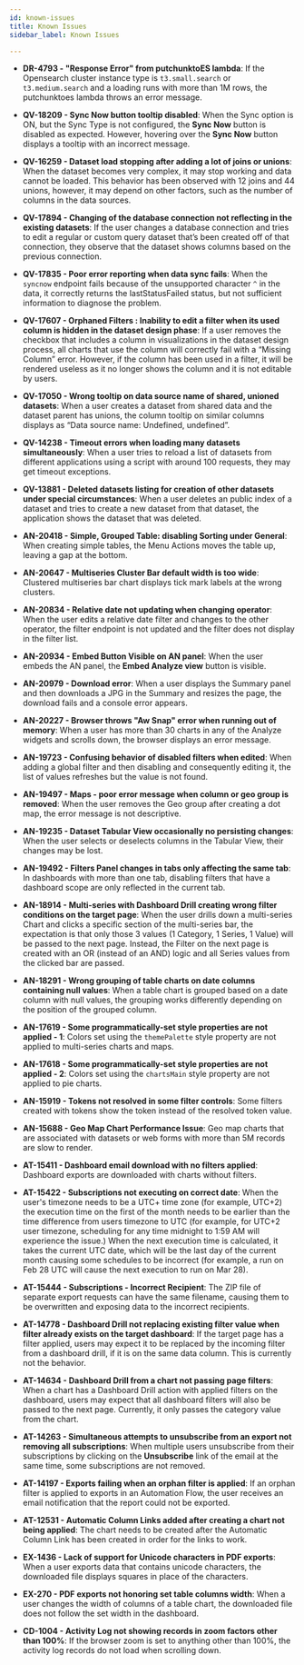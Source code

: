 ```yaml
---
id: known-issues
title: Known Issues
sidebar_label: Known Issues

---
```

<div>

* **DR-4793 - "Response Error" from putchunktoES lambda**: If the Opensearch cluster instance type is `t3.small.search` or `t3.medium.search` and a  loading runs with more than 1M rows, the putchunktoes lambda throws an error message.

* **QV-18209 - Sync Now button tooltip disabled**: When the Sync option is ON, but the Sync Type is not configured, the **Sync Now** button is disabled as expected. However, hovering over the **Sync Now** button displays a tooltip with an incorrect message.

* **QV-16259 - Dataset load stopping after adding a lot of joins or unions**: When the dataset becomes very complex, it may stop working and data cannot be loaded. This behavior has been observed with 12 joins and 44 unions, however, it may depend on other factors, such as the number of columns in the data sources.

* **QV-17894 - Changing of the database connection not reflecting in the existing datasets**: If the user changes a database connection and tries to edit a regular or custom query dataset that’s been created off of that connection, they observe that the dataset shows columns based on the previous connection.

* **QV-17835 - Poor error reporting when data sync fails**: When the `syncnow` endpoint fails because of the unsupported character `^` in the data, it correctly returns the lastStatusFailed status, but not sufficient information to diagnose the problem.

* **QV-17607 - Orphaned Filters : Inability to edit a filter when its used column is hidden in the dataset design phase**: If a user removes the checkbox that includes a column in visualizations in the dataset design process, all charts that use the column will correctly fail with a “Missing Column” error. However, if the column has been used in a filter, it will be rendered useless as it no longer shows the column and it is not editable by users.

* **QV-17050 - Wrong tooltip on data source name of shared, unioned datasets**: When a user creates a dataset from shared data and the dataset parent has unions, the column tooltip on similar columns displays as “Data source name: Undefined, undefined”.

* **QV-14238 - Timeout errors when loading many datasets simultaneously**: When a user tries to reload a list of datasets from different applications using a script with around 100 requests, they may get timeout exceptions.

* **QV-13881 - Deleted datasets listing for creation of other datasets under special circumstances**: When a user deletes an public index of a dataset and tries to create a new dataset from that dataset, the application shows the dataset that was deleted.

* **AN-20418 - Simple, Grouped Table: disabling Sorting under General**: When creating simple tables, the Menu Actions moves the table up, leaving a gap at the bottom.

* **AN-20647 - Multiseries Cluster Bar default width is too wide**: Clustered multiseries bar chart displays tick mark labels at the wrong clusters.

* **AN-20834 - Relative date not updating when changing operator**: When the user edits a relative date filter and changes to the other operator, the filter endpoint is not updated and the filter does not display in the filter list. 

* **AN-20934 - Embed Button Visible on AN panel**: When the user embeds the AN panel, the **Embed Analyze view** button is visible.

* **AN-20979 - Download error**: When a user displays the Summary panel and then downloads a JPG in the Summary and resizes the page, the download fails and a console error appears.

* **AN-20227 - Browser throws "Aw Snap" error when running out of memory**: When a user has more than 30 charts in any of the Analyze widgets and scrolls down, the browser displays an error message.

* **AN-19723 - Confusing behavior of disabled filters when edited**: When adding a global filter and then disabling and consequently editing it, the list of values refreshes but the value is not found.

* **AN-19497 - Maps - poor error message when column or geo group is removed**: When the user removes the Geo group after creating a dot map, the error message is not descriptive.

* **AN-19235 - Dataset Tabular View occasionally no persisting changes**: When the user selects or deselects columns in the Tabular View, their changes may be lost.

* **AN-19492 - Filters Panel changes in tabs only affecting the same tab**: In dashboards with more than one tab, disabling filters that have a dashboard scope are only reflected in the current tab.

* **AN-18914 - Multi-series with Dashboard Drill creating wrong filter conditions on the target page**: When the user drills down a multi-series Chart and clicks a specific section of the multi-series bar, the expectation is that only those 3 values (1 Category, 1 Series, 1 Value) will be passed to the next page. Instead, the Filter on the next page is created with an OR (instead of an AND) logic and all Series values from the clicked bar are passed.

* **AN-18291 - Wrong grouping of table charts on date columns containing null values**: When a table chart is grouped based on a date column with null values, the grouping works differently depending on the position of the grouped column.

* **AN-17619 - Some programmatically-set style properties are not applied - 1**: Colors set using the `themePalette` style property are not applied to multi-series charts and maps.

* **AN-17618 -  Some programmatically-set style properties are not applied - 2**: Colors set using the `chartsMain` style property are not applied to pie charts.

* **AN-15919 - Tokens not resolved in some filter controls**: Some filters created with tokens show the token instead of the resolved token value.

* **AN-15688 - Geo Map Chart Performance Issue**: Geo map charts that are associated with datasets or web forms with more than 5M records are slow to render. 

* **AT-15411 - Dashboard email download with no filters applied**: Dashboard exports are downloaded with charts without filters.

* **AT-15422 - Subscriptions not executing on correct date**: When the user's timezone needs to be a UTC+ time zone (for example, UTC+2) the execution time on the first of the month needs to be earlier than the time difference from users timezone to UTC (for example, for UTC+2 user timezone, scheduling for any time midnight to 1:59 AM will experience the issue.) When the next execution time is calculated, it takes the current UTC date, which will be the last day of the current month causing some schedules to be incorrect (for example, a run on Feb 28 UTC will cause the next execution to run on Mar 28).

* **AT-15444 - Subscriptions - Incorrect Recipient**: The ZIP file of separate export requests can have the same filename, causing them to be overwritten and exposing data to the incorrect recipients.

* **AT-14778 - Dashboard Drill not replacing existing filter value when filter already exists on the target dashboard**: If the target page has a filter applied, users may expect it to be replaced by the incoming filter from a dashboard drill, if it is on the same data column. This is currently not the behavior.

* **AT-14634 - ​​Dashboard Drill from a chart not passing page filters**: When a chart has a Dashboard Drill action with applied filters on the dashboard, users may expect that all dashboard filters will also be passed to the next page. Currently, it only passes the category value from the chart.
 
* **AT-14263 - Simultaneous attempts to unsubscribe from an export not removing all subscriptions**: When multiple users unsubscribe from their subscriptions by clicking on the **Unsubscribe** link of the email at the same time, some subscriptions are not removed.

* **AT-14197 - Exports failing when an orphan filter is applied**: If an orphan filter is applied to exports in an Automation Flow, the user receives an email notification that the report could not be exported.

* **AT-12531 - Automatic Column Links added after creating a chart not being applied**: The chart needs to be created after the Automatic Column Link has been created in order for the links to work.

* **EX-1436 - Lack of support for Unicode characters in PDF exports**: When a user exports data that contains unicode characters, the downloaded file displays squares in place of the characters.

* **EX-270 - PDF exports not honoring set table columns width**: When a user changes the width of columns of a table chart, the downloaded file does not follow the set width in the dashboard.

* **CD-1004 - Activity Log not showing records in zoom factors other than 100%**: If the browser zoom is set to anything other than 100%, the activity log records do not load when scrolling down.

</div>
